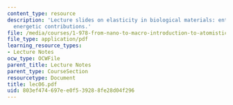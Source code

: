```yaml
---
content_type: resource
description: 'Lecture slides on elasticity in biological materials: entropic versus
  energetic contributions.'
file: /media/courses/1-978-from-nano-to-macro-introduction-to-atomistic-modeling-techniques-january-iap-2007/803ef474697ee0f539288fe28d04f296_lec06.pdf
file_type: application/pdf
learning_resource_types:
- Lecture Notes
ocw_type: OCWFile
parent_title: Lecture Notes
parent_type: CourseSection
resourcetype: Document
title: lec06.pdf
uid: 803ef474-697e-e0f5-3928-8fe28d04f296
---
```

